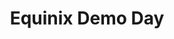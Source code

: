 ---
# Name of the webinar.
title: "Equinix Demo Day"
meta_desc: "In this code-centric demo you will learn the basics of Pulumi and how to deploy a workload onto Equinix Metal."

# A featured webinar will display first in the list.
featured: false

# If the video is pre-recorded or live.
pre_recorded: false

# If the video is part of the PulumiTV series. Setting this value to true will list the video in the "PulumiTV" section.
pulumi_tv: false

# Webinars with unlisted as true will not be shown on the webinar list
unlisted: false

# Gated webinars will have a registration form and the user will need
# to fill out the form before viewing.
gated: false

# The layout of the landing page.
type: webinars

# External webinars will link to an external page instead of a webinar
# landing/registration page. If the webinar is external you will need
# set the 'block_external_search_index' flag to true so Google does not index
# the webinar page created.
external: true
block_external_search_index: true

# The url slug for the webinar landing page. If this is an external
# webinar, use the external URL as the value here.
url_slug: "https://sched.co/1NLj0"

# The content of the hero section.
hero:
    # The title text in the hero. This also serves as the pages H1.
    title: "Equinix Demo Day"
    # The image the appears on the right hand side of the hero.
    image: "/icons/containers.svg"

# Content for the left hand side section of the page.
main:
    # Webinar title.
    title: "Equinix Demo Day"
    # Sortable date. The datetime Hugo will use to sort the webinars in date order.
    sortable_date: 2023-06-21T08:30:00-07:00
    # Duration of the webinar.
    duration: "1 hour"
    # Datetime of the webinar.
    datetime: "June 21, 2023"
    # Description of the webinar.
    description: |
        In this code-centric session, you will learn how to manage Equinix Metal resources using Pulumi, the Open Source infrastructure as code tool that allows you to manage resources in any cloud with real programming languages. We'll teach you the basics of how Pulumi works, and we'll demonstrate deploying a workload onto Equinix Metal.
    # The webinar presenters
    presenters:
        - name: "Josh Kodroff"
          role: "Sr. Solutions Architect, Pulumi"

    # A bullet point list containing what the user will learn during the webinar.


# The right hand side form section.
form:
    # HubSpot form id.
    hubspot_form_id:
    salesforce_campaign_id:
---